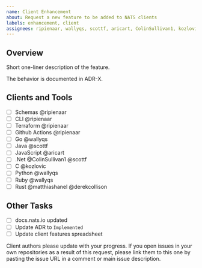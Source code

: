 ```yaml
---
name: Client Enhancement
about: Request a new feature to be added to NATS clients
labels: enhancement, client
assignees: ripienaar, wallyqs, scottf, aricart, ColinSullivan1, kozlovic, derekcollison, matthiashanel
---
```


## Overview

Short one-liner description of the feature.

The behavior is documented in ADR-X.

## Clients and Tools

 - [ ] Schemas @ripienaar
 - [ ] CLI @ripienaar
 - [ ] Terraform @ripienaar
 - [ ] Github Actions @ripienaar
 - [ ] Go @wallyqs
 - [ ] Java @scottf
 - [ ] JavaScript @aricart
 - [ ] .Net @ColinSullivan1 @scottf
 - [ ] C @kozlovic
 - [ ] Python @wallyqs
 - [ ] Ruby @wallyqs
 - [ ] Rust @matthiashanel @derekcollison
   
## Other Tasks

 - [ ] docs.nats.io updated
 - [ ] Update ADR to `Implemented`
 - [ ] Update client features spreadsheet

Client authors please update with your progress. If you open issues in your own repositories as a result of this request, please link them to this one by pasting the issue URL in a comment or main issue description.
